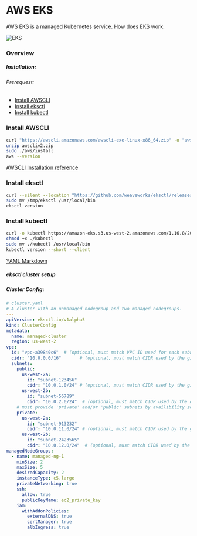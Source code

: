 # AWS EKS 
AWS EKS is a managed Kubernetes service.
How does EKS work:

![EKS](https://docs.aws.amazon.com/eks/latest/userguide/images/what-is-eks.png)
### Overview
##### Installation:
###### Prerequest:
  - [Install AWSCLI](#install-awscli)
  - [Install eksctl](#install-eksctl)
  - [Install kubectl](#install-kubectl)

### Install AWSCLI
``` sh
curl "https://awscli.amazonaws.com/awscli-exe-linux-x86_64.zip" -o "awscliv2.zip"
unzip awscliv2.zip
sudo ./aws/install
aws --version
```
[AWSCLI Installation reference](https://docs.aws.amazon.com/cli/latest/userguide/install-cliv2-linux.html)
### Install eksctl
```sh
curl --silent --location "https://github.com/weaveworks/eksctl/releases/latest/download/eksctl_$(uname -s)_amd64.tar.gz" | tar xz -C /tmp
sudo mv /tmp/eksctl /usr/local/bin
eksctl version
```

### Install kubectl
```sh
curl -o kubectl https://amazon-eks.s3.us-west-2.amazonaws.com/1.16.8/2020-04-16/bin/linux/amd64/kubectl
chmod +x ./kubectl
sudo mv ./kubectl /usr/local/bin
kubectl version --short --client
```

[YAML Markdown](https://gist.github.com/jonschlinkert/5170877)

##### eksctl cluster setup

##### Cluster Config:
```yaml
# cluster.yaml
# A cluster with an unmanaged nodegroup and two managed nodegroups.
---
apiVersion: eksctl.io/v1alpha5
kind: ClusterConfig
metadata:
  name: managed-cluster
  region: us-west-2
vpc:
  id: "vpc-a39840c6"  # (optional, must match VPC ID used for each subnet below)
  cidr: "10.0.0.0/16"       # (optional, must match CIDR used by the given VPC)
  subnets:
    public:
      us-west-2a:
        id: "subnet-123456"
        cidr: "10.0.1.0/24" # (optional, must match CIDR used by the given subnet)
      us-west-2b:
        id: "subnet-56789"
        cidr: "10.0.2.0/24"  # (optional, must match CIDR used by the given subnet)
    # must provide 'private' and/or 'public' subnets by availibility zone as shown
    private:
      us-west-2a:
        id: "subnet-913232"
        cidr: "10.0.11.0/24" # (optional, must match CIDR used by the given subnet)
      us-west-2b:
        id: "subnet-2423565"
        cidr: "10.0.12.0/24"  # (optional, must match CIDR used by the given subnet)
managedNodeGroups:
  - name: managed-ng-1
    minSize: 2
    maxSize: 5
    desiredCapacity: 2
    instanceType: c5.large
    privateNetworking: true
    ssh:
      allow: true
      publicKeyName: ec2_private_key
    iam:
      withAddonPolicies:
        externalDNS: true
        certManager: true
        albIngress: true
```

